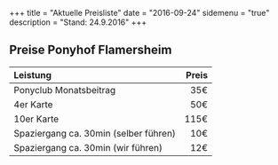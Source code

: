 +++
title = "Aktuelle Preisliste" 
date = "2016-09-24" 
sidemenu = "true" 
description = "Stand: 24.9.2016"
+++

## Preise Ponyhof Flamersheim

Leistung                               | Preis 
 :------------------------------------ | -----:
Ponyclub Monatsbeitrag                 |  35€
4er Karte                              |  50€
10er Karte                             | 115€
Spaziergang ca. 30min (selber führen)  |  10€
Spaziergang ca. 30min (wir führen)     |  12€
 
 

